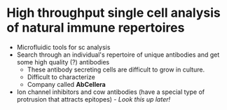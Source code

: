 # High throughput single cell analysis of natural immune repertoires   
- Microfluidic tools for sc analysis  
- Search through an individual's repertoire of unique antibodies and get some high quality (?) antibodies  
	- These antibody secreting cells are difficult to grow in culture.  
	- Difficult to characterize
	- Company called **AbCellera**  
- Ion channel inhibitors and cow antibodies (have a special type of protrusion that attracts epitopes) - *Look this up later!*  


